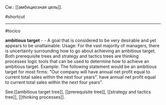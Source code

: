 См.: [[амбициозная цель]].

#shortcut




<hr/>

#tocico

<b>ambitious target</b> - - A goal that is considered to be very desirable and yet appears to be unattainable. 
Usage:  For the vast majority of managers, there is uncertainty surrounding how to go about achieving an ambitious target.  Both prerequisite trees and strategy and tactics trees are thinking processes logic tools that can be used to determine how to achieve an ambitious target.
 Example: The following statement would be an ambitious target for most firms: "Our company will have annual net profit equal to current total sales within the next four years". have annual net profit equal to current total sales within the next four years". 



See:[[ambitious target tree]], [[prerequisite tree]], [[strategy and tactics tree]], [[thinking processes]].
